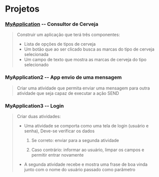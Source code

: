 # Projetos


### [MyApplication](MyApplication/) -- Consultor de Cerveja

>Construir um aplicação que terá três componentes:
>- Lista de opções de tipos de cerveja
>- Um botão que ao ser clicado busca as marcas do tipo de cerveja selecionada
>- Um campo de texto que mostra as marcas de cerveja do tipo selecionado

### MyApplication2 -- App envio de uma mensagem

>Criar uma atividade que permita enviar uma mensagem para outra atividade
que seja capaz de executar a ação SEND

### MyApplication3 --  Login

> Criar duas atividades:
> 
> - Uma atividade se comporta como uma tela de login (usuário e senha), Deve-se verificar os dados
> 
>   1. Se correto: enviar para a segunda atividade
> 
>   2. Caso contrário: informar ao usuário, limpar os campos e permitir entrar novamente
> 
> - A segunda atividade recebe e mostra uma frase de boa vinda junto com o nome do
usuário passado como parâmetro
